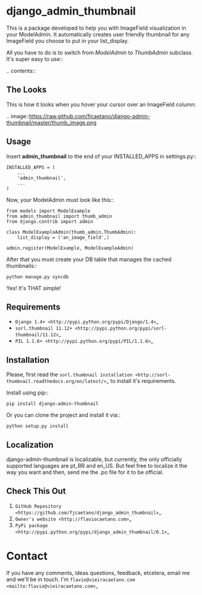 django_admin_thumbnail
======================
This is a package developed to help you with ImageField visualization in your ModelAdmin. It automatically creates user friendly thumbnail for any ImageField you choose to put in your list_display.

All you have to do is to switch from *ModelAdmin* to *ThumbAdmin* subclass. It's super easy to use::

.. contents::

The Looks
---------
This is how it looks when you hover your cursor over an ImageField column:

.. image::https://raw.github.com/fjcaetano/django-admin-thumbnail/master/thumb_image.png

Usage
-----

Insert **admin_thumbnail** to the end of your INSTALLED_APPS in settings.py::

    INSTALLED_APPS = (
        ...
        'admin_thumbnail',
        ...
    )

Now, your ModelAdmin must look like this::

    from models import ModelExample
    from admin_thumbnail import thumb_admin
    from django.contrib import admin
    
    class ModelExampleAdmin(thumb_admin.ThumbAdmin):
        list_display = ('an_image_field',)
    
    admin.register(ModelExample, ModelExampleAdmin)

After that you must create your DB table that manages the cached thumbnails::

    python manage.py syncdb

Yes! It's THAT simple!

Requirements
------------
* `Django 1.4+ <http://pypi.python.org/pypi/Django/1.4>`_
* `sorl.thumbnail 11.12+ <http://pypi.python.org/pypi/sorl-thumbnail/11.12>`_
* `PIL 1.1.6+ <http://pypi.python.org/pypi/PIL/1.1.6>`_

Installation
------------
Please, first read the `sorl.thumbnail installation <http://sorl-thumbnail.readthedocs.org/en/latest/>`_ to install it's requirements.

Install using pip::

    pip install django-admin-thumbnail

Or you can clone the project and install it via::

    python setup.py install

Localization
------------
django-admin-thumbnail is localizable, but currently, the only officially supported languages are pt_BR and en_US. But feel free to localize it the way you want and then, send me the .po file for it to be official.

Check This Out
--------------
1. `GitHub Repository <https://github.com/fjcaetano/django_admin_thumbnail>`_
2. `Owner's website <http://flaviocaetano.com>`_
3. `PyPi package <http://pypi.python.org/pypi/django_admin_thumbnail/0.1>`_


Contact
==============
If you have any comments, ideas questions, feedback, etcetera, email me and we'll be in touch. I'm `flavio@vieiracaetano.com <mailto:flavio@vieiracaetano.com>`_
